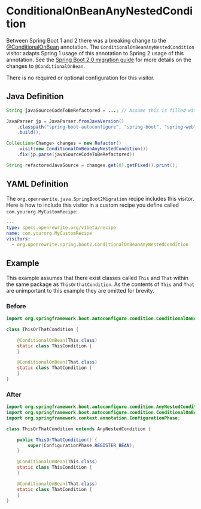 # ConditionalOnBeanAnyNestedCondition

Between Spring Boot 1 and 2 there was a breaking change to the [@ConditionalOnBean](https://docs.spring.io/spring-boot/docs/current/api/org/springframework/boot/autoconfigure/condition/ConditionalOnBean.html) annotation. The `ConditionalOnBeanAnyNestedCondition` visitor adapts Spring 1 usage of this annotation to Spring 2 usage of this annotation. See the [Spring Boot 2.0 migration guide](https://github.com/spring-projects/spring-boot/wiki/Spring-Boot-2.0-Migration-Guide#conditionalonbean-semantic-change) for more details on the changes to `@ConditionalOnBean`.

There is no required or optional configuration for this visitor.

## Java Definition

```java
String javaSourceCodeToBeRefactored = ...; // Assume this is filled with Java source code

JavaParser jp = JavaParser.fromJavaVersion()
    .classpath("spring-boot-autoconfigure", "spring-boot", "spring-web")
    .build();

Collection<Change> changes = new Refactor()
    .visit(new ConditionalOnBeanAnyNestedCondition())
    .fix(jp.parse(javaSourceCodeToBeRefactored))

String refactoredJavaSource = changes.get(0).getFixed().print();
```

## YAML Definition

The `org.openrewrite.java.SpringBoot2Migration` recipe includes this visitor. Here is how to include this visitor in a custom recipe you define called `com.yourorg.MyCustomRecipe`:

```yaml
---
type: specs.openrewrite.org/v1beta/recipe
name: com.yourorg.MyCustomRecipe 
visitors:
  - org.openrewrite.spring.boot2.ConditionalOnBeanAnyNestedCondition
```

## Example

This example assumes that there exist classes called `This` and `That` within the same package as `ThisOrthatCondition`. As the contents of `This` and `That` are unimportant to this example they are omitted for brevity.

### Before

```java
import org.springframework.boot.autoconfigure.condition.ConditionalOnBean;

class ThisOrThatCondition {

    @ConditionalOnBean(This.class)
    static class ThisCondition {
    }

    @ConditionalOnBean(That.class)
    static class ThatCondition {
    }
}
```

### After

```java
import org.springframework.boot.autoconfigure.condition.AnyNestedCondition;
import org.springframework.boot.autoconfigure.condition.ConditionalOnBean;
import org.springframework.context.annotation.ConfigurationPhase;

class ThisOrThatCondition extends AnyNestedCondition {

    public ThisOrThatCondition() {
        super(ConfigurationPhase.REGISTER_BEAN);
    }

    @ConditionalOnBean(This.class)
    static class ThisCondition {
    }

    @ConditionalOnBean(That.class)
    static class ThatCondition {
    }
}
```

